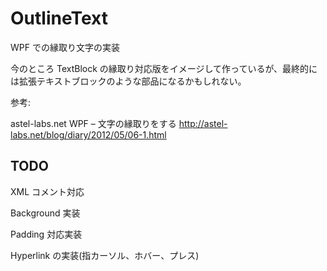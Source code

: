 # OutlineText
WPF での縁取り文字の実装

今のところ TextBlock の縁取り対応版をイメージして作っているが、最終的には拡張テキストブロックのような部品になるかもしれない。

参考:

astel-labs.net WPF – 文字の縁取りをする
http://astel-labs.net/blog/diary/2012/05/06-1.html

## TODO

XML コメント対応

Background 実装

Padding 対応実装

Hyperlink の実装(指カーソル、ホバー、プレス)